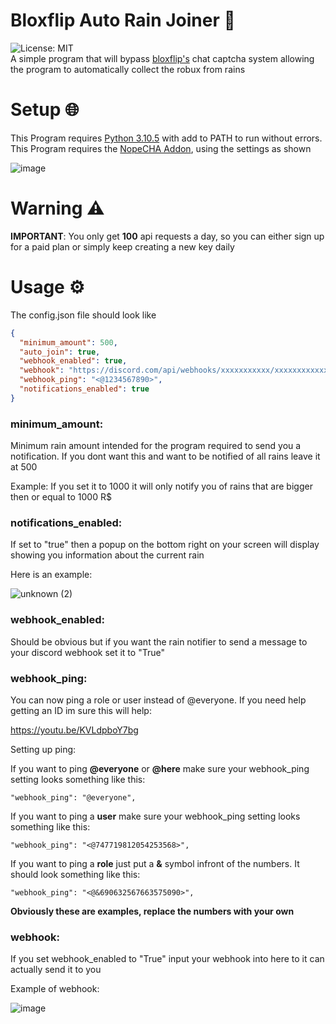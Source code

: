 # Bloxflip Auto Rain Joiner 🤖

![License: MIT](https://img.shields.io/badge/License-MIT-yellow.svg)<br>
A simple program that will bypass [bloxflip's](https://bloxflip.com) chat captcha system allowing the program to automatically collect the robux from rains

# Setup 🌐

This Program requires [Python 3.10.5](https://www.python.org/downloads/release/python-3105/) with add to PATH to run without errors.
This Program requires the [NopeCHA Addon](https://chrome.google.com/webstore/detail/nopecha-captcha-solver/dknlfmjaanfblgfdfebhijalfmhmjjjo), using the settings as shown

![image](https://github.com/Schweinhitti/Bloxflip-Rain-Joiner/blob/c0f51c7c62ed6281a61b059224ddbfb574634580/assets/nopecha.png) <br>

# Warning ⚠

**IMPORTANT**: You only get **100** api requests a day, so you can either sign up for a paid plan or simply keep creating a new key daily

# Usage ⚙

The config.json file should look like

```json
{
  "minimum_amount": 500,
  "auto_join": true,
  "webhook_enabled": true,
  "webhook": "https://discord.com/api/webhooks/xxxxxxxxxxx/xxxxxxxxxxxxxxxxxxxxx",
  "webhook_ping": "<@1234567890>",
  "notifications_enabled": true
}
```

### minimum_amount:

Minimum rain amount intended for the program required to send you a notification. If you dont want this and want to be notified of all rains leave it at 500

Example: If you set it to 1000 it will only notify you of rains that are bigger then or equal to 1000 R$

### notifications_enabled:

If set to "true" then a popup on the bottom right on your screen will display showing you information about the current rain

Here is an example:

![unknown (2)](https://user-images.githubusercontent.com/79641603/161392482-74abad64-d724-466a-8c7a-2f6d87acf3c6.png)

### webhook_enabled:

Should be obvious but if you want the rain notifier to send a message to your discord webhook set it to "True"

### webhook_ping:

You can now ping a role or user instead of @everyone. If you need help getting an ID im sure this will help:

https://youtu.be/KVLdpboY7bg

Setting up ping:

If you want to ping **@everyone** or **@here** make sure your webhook_ping setting looks something like this:

```
"webhook_ping": "@everyone",
```

If you want to ping a **user** make sure your webhook_ping setting looks something like this:

```
"webhook_ping": "<@747719812054253568>",
```

If you want to ping a **role** just put a **&** symbol infront of the numbers. It should look something like this:

```
"webhook_ping": "<@&690632567663575090>",
```

**Obviously these are examples, replace the numbers with your own**

### webhook:

If you set webhook_enabled to "True" input your webhook into here to it can actually send it to you

Example of webhook:

![image](https://user-images.githubusercontent.com/79641603/161392598-616dda5d-adb5-4ff4-9b60-d46ea8581128.png)
